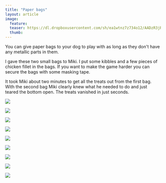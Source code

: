 ```yaml
---
title: "Paper bags"
layout: article
image:
  feature:
  teaser: https://dl.dropboxusercontent.com/sh/ea1wtnz7z734o12/AADzR3jRdJRXZ0ukc9V3cd_Ja/aktivointi/paperikassit/DS10618-245px.jpg
  thumb:
---
```


You can give paper bags to your dog to play with as long as they don't have any metallic parts in them.

I gave these two small bags to Miki. I put some kibbles and a few pieces of chicken fillet in the bags. If you want to make the game harder you can secure the bags with some masking tape.

It took Miki about two minutes to get all the treats out from the first bag. With the second bag Miki clearly knew what he needed to do and just teared the bottom open. The treats vanished in just seconds.

[![](https://dl.dropboxusercontent.com/sh/ea1wtnz7z734o12/AAAEwPngxhmcWXglWLhKDQzAa/aktivointi/paperikassit/DS10778-800px.jpg)](https://dl.dropboxusercontent.com/sh/ea1wtnz7z734o12/AADHu2Vssti3jdaLdW-YHLKJa/aktivointi/paperikassit/DS10778.jpg)

[![](https://dl.dropboxusercontent.com/sh/ea1wtnz7z734o12/AAB3J5NxhqvbT0MExIIOzTCLa/aktivointi/paperikassit/DS10579-800px.jpg)](https://dl.dropboxusercontent.com/sh/ea1wtnz7z734o12/AABLY1pqX8dg6dDjZJB0sa0sa/aktivointi/paperikassit/DS10579.jpg)

[![](https://dl.dropboxusercontent.com/sh/ea1wtnz7z734o12/AACL9X-Dc1JbDY5vjBU2qi0-a/aktivointi/paperikassit/DS10618-800px.jpg)](https://dl.dropboxusercontent.com/sh/ea1wtnz7z734o12/AADnEjR-viPz3cOM003aNWtJa/aktivointi/paperikassit/DS10618.jpg)

[![](https://dl.dropboxusercontent.com/sh/ea1wtnz7z734o12/AABwWBfNg4h1DZAUoN3tHigMa/aktivointi/paperikassit/DS10689-800px.jpg)](https://dl.dropboxusercontent.com/sh/ea1wtnz7z734o12/AACbMLAKbMBVdfdbjBvGjWfxa/aktivointi/paperikassit/DS10689.jpg)

[![](https://dl.dropboxusercontent.com/sh/ea1wtnz7z734o12/AAAdSimQcvMmPys59ohOifqZa/aktivointi/paperikassit/DS10698-800px.jpg)](https://dl.dropboxusercontent.com/sh/ea1wtnz7z734o12/AACp9_XdUbOncQ8P-QMddvIna/aktivointi/paperikassit/DS10698.jpg)

[![](https://dl.dropboxusercontent.com/sh/ea1wtnz7z734o12/AAApuWsyYvmtDfOMFwVzGac1a/aktivointi/paperikassit/DS10760-800px.jpg)](https://dl.dropboxusercontent.com/sh/ea1wtnz7z734o12/AADv40tvNepDPfXJwhy5SN3ka/aktivointi/paperikassit/DS10760.jpg)

[![](https://dl.dropboxusercontent.com/sh/ea1wtnz7z734o12/AAAvoVmSB4rrziHLNbG_9fCHa/aktivointi/paperikassit/DS10782-800px.jpg)](https://dl.dropboxusercontent.com/sh/ea1wtnz7z734o12/AAAetx2gqa4IFomcQF946y-9a/aktivointi/paperikassit/DS10782.jpg)

[![](https://dl.dropboxusercontent.com/sh/ea1wtnz7z734o12/AAAepdl3WHnXUHgTXcrSNEdma/aktivointi/paperikassit/DS10789-800px.jpg)](https://dl.dropboxusercontent.com/sh/ea1wtnz7z734o12/AABKR6mUNtwDcz4C3d19voa6a/aktivointi/paperikassit/DS10789.jpg)

[![](https://dl.dropboxusercontent.com/sh/ea1wtnz7z734o12/AAAZfWwfgS0ahGmnm6PKZDOra/aktivointi/paperikassit/DS10827-800px.jpg)](https://dl.dropboxusercontent.com/sh/ea1wtnz7z734o12/AACl7OLLdAO9S1zolJgdrsuza/aktivointi/paperikassit/DS10827.jpg)
